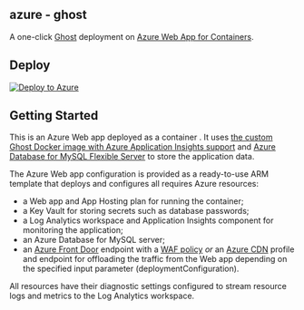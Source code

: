 ## azure - ghost

A one-click [Ghost](https://ghost.org/) deployment on [Azure Web App for Containers](https://azure.microsoft.com/en-us/services/app-service/containers/).

## Deploy

[![Deploy to Azure](https://aka.ms/deploytoazurebutton)](https://portal.azure.com/#create/Microsoft.Template/uri/https%3A%2F%2Fraw.githubusercontent.com%2FBabug01%2Fghost-azure-assignment%2Fmain%2Fghost.json)

## Getting Started

This is an Azure Web app deployed as a container . It uses [the custom Ghost Docker image with Azure Application Insights support](https://github.com/Babug01/ghost-azure-assignment/tree/main/ghostapp) and [Azure Database for MySQL Flexible Server](https://learn.microsoft.com/en-us/azure/mysql/flexible-server/overview) to store the application data.

The Azure Web app configuration is provided as a ready-to-use ARM template that deploys and configures all requires Azure resources:

- a Web app and App Hosting plan for running the container;
- a Key Vault for storing secrets such as database passwords;
- a Log Analytics workspace and Application Insights component for monitoring the application;
- an Azure Database for MySQL server;
- an [Azure Front Door](https://docs.microsoft.com/en-us/azure/frontdoor/) endpoint with a [WAF policy](https://docs.microsoft.com/en-us/azure/web-application-firewall/afds/afds-overview) _or_ an [Azure CDN](https://docs.microsoft.com/en-us/azure/cdn/) profile and endpoint for offloading the traffic from the Web app depending on the specified input parameter (deploymentConfiguration).

All resources have their diagnostic settings configured to stream resource logs and metrics to the Log Analytics workspace.
